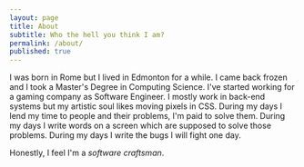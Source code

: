 ```yaml
---
layout: page
title: About
subtitle: Who the hell you think I am?
permalink: /about/
published: true
---
```


I was born in Rome but I lived in Edmonton for a while. I came back frozen and I took a Master's Degree in Computing Science. I've started working for a gaming company as Software Engineer. I mostly work in back-end systems but my artistic soul likes moving pixels in CSS.
During my days I lend my time to people and their problems, I'm paid to solve them.
During my days I write words on a screen which are supposed to solve those problems.
During my days I write the bugs I will fight one day.    

Honestly, I feel I'm a *software craftsman*.         

